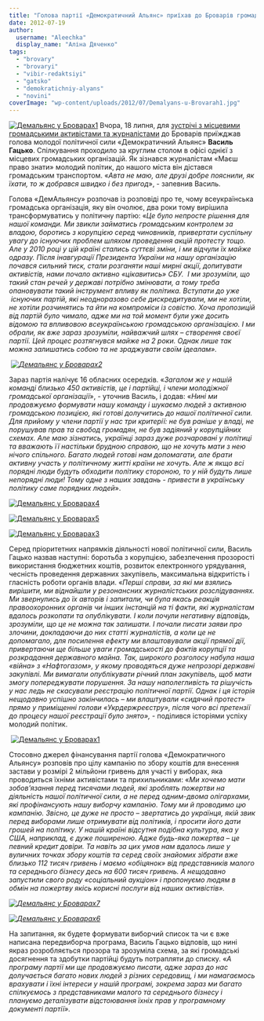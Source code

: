 ```yaml
---
title: "Голова партії «Демократичний Альянс» приїхав до Броварів громадським транспортом"
date: 2012-07-19
author: 
  username: "Aleechka"
  display_name: "Аліна Дяченко"
tags: 
  - "brovary"
  - "brovaryi"
  - "vibir-redaktsiyi"
  - "gatsko"
  - "demokratichniy-alyans"
  - "novini"
coverImage: "wp-content/uploads/2012/07/Demalyans-u-Brovarah1.jpg"
---
```


[![](https://mpz.brovary.org/wp-content/uploads/2012/07/Demalyans-u-Brovarah1.jpg "Демальянс у Броварах1")](https://mpz.brovary.org/wp-content/uploads/2012/07/Demalyans-u-Brovarah1.jpg) Вчора, 18 липня, для [зустрічі з місцевими громадськими активістами та журналістами](https://mpz.brovary.org/18-lipnya-u-brovarah-vidbudetsya-zustrich-z-komandoyu-demokratichnogo-alyansu/) до Броварів приїжджав голова молодої політичної сили «Демократичний Альянс» **Василь Гацько**. Спілкування проходило за круглим столом в офісі однієї з місцевих громадських організацій. Як зізнався журналістам «Маєш право знати» молодий політик, до нашого міста він дістався громадським транспортом. «_Авта не маю, але друзі добре пояснили, як їхати, то ж добрався швидко і без пригод_», - запевнив Василь.

Голова «ДемАльянсу» розпочав із розповіді про те, чому всеукраїнська громадська організація, яку він очолює, два роки тому вирішила трансформуватись у політичну партію: «_Це було непросте рішення для нашої команди. Ми звикли займатись громадським контролем за владою, боротись з корупцією серед чиновників, привертати суспільну увагу до існуючих проблем шляхом проведення акцій протесту тощо. Але у 2010 році у цій країні стались суттєві зміни, і ми відчули їх майже одразу. Після інавгурації Президента України на нашу організацію почався сильний тиск, стали розганяти наші мирні акції, допитувати активістів, нами почало активно «цікавитись» СБУ.  І ми зрозуміли, що такий стан речей у державі потрібно змінювати, а тому треба опановувати такий інструмент впливу як політика. Вступати до уже  існуючих партій, які неодноразово себе дискредитували, ми не хотіли, не хотіли розчинятись та йти на компроміси із совістю. Хоча пропозицій від партій було чимало, адже ми на той момент були уже досить відомою та впливовою всеукраїнською громадською організацією. І ми обрали, як вже зараз зрозуміли, найважчий шлях – створення своєї партії. Цей процес розтягнувся майже на 2 роки. Однак лише так можна залишатись собою та не зраджувати своїм ідеалам»._

 _[![](https://mpz.brovary.org/wp-content/uploads/2012/07/Demalyans-u-Brovarah2.jpg "Демальянс у Броварах2")](https://mpz.brovary.org/wp-content/uploads/2012/07/Demalyans-u-Brovarah2.jpg)_

Зараз партія налічує 16 обласних осередків. «_Загалом же у нашій команді близько 450 активістів, це і партійці, і члени молодіжної громадської організації_», - уточнив Василь, і додав: «_Нині ми продовжуємо формувати нашу команду і шукаємо людей з активною громадською позицією, які готові долучитись до нашої політичної сили. Для прийому у члени партії у нас три критерії: не був раніше у владі, не порушував прав та свобод громадян, не був задіяний у корупційних схемах. Але маю зізнатись, українці зараз дуже розчаровані у політиці та вважають її настільки брудною справою, що не хочуть мати з нею нічого спільного. Багато людей готові нам допомагати, але брати активну участь у політичному житті країни не хочуть. Але ж якщо всі порядні люди будуть обходити політику стороною, то у ній будуть лише непорядні люди! Тому одне з наших завдань - привести в українську політику саме порядних людей_».

[![](https://mpz.brovary.org/wp-content/uploads/2012/07/Demalyans-u-Brovarah4.jpg "Демальянс у Броварах4")](https://mpz.brovary.org/wp-content/uploads/2012/07/Demalyans-u-Brovarah4.jpg)

[![](https://mpz.brovary.org/wp-content/uploads/2012/07/Demalyans-u-Brovarah5.jpg "Демальянс у Броварах5")](https://mpz.brovary.org/wp-content/uploads/2012/07/Demalyans-u-Brovarah5.jpg)

[![](https://mpz.brovary.org/wp-content/uploads/2012/07/Demalyans-u-Brovarah3.jpg "Демальянс у Броварах3")](https://mpz.brovary.org/wp-content/uploads/2012/07/Demalyans-u-Brovarah3.jpg)

Серед пріоритетних напрямків діяльності нової політичної сили, Василь Гацько назвав наступні: боротьба з корупцією, забезпечення прозорості використання бюджетних коштів, розвиток електронного урядування, чесність проведення державних закупівель, максимальна відкритість і гласність роботи органів влади. «_Перші справи, за які ми взялись вирішити, ми віднайшли у резонансних журналістських розслідуваннях. Ми звернулись до їх авторів і запитали, чи була якась реакція правоохоронних органів чи інших інстанцій на ті факти, які журналістам вдалось розкопати та опублікувати. І коли почули негативну відповідь, зрозуміли, що це не можна так залишати. І почали писати заяви про злочини, докладаючи до них статті журналістів, а коли це не допомагало, для посилення ефекту ми влаштовували акції прямої дії, привертаючи ще більше уваги громадськості до фактів корупції та розкрадання державного майна. Так, широкого розголосу набула наша «війна» з «Нафтогазом», у якому проводяться дуже непрозорі державні закупівлі. Ми вимагали опублікувати річний план закупівель, щоб мати змогу попереджувати порушення. За нашу наполегливість та рішучість у нас ледь не скасували реєстрацію політичної партії_. _Однак і ця історія нещодавно успішно закінчилась – ми влаштували «сидячий протест» прямо у приміщенні голови «Укрдержреєстру», після чого всі претензії до процесу нашої реєстрації було знято», -_ поділився історіями успіху молодий політик.

 [![](https://mpz.brovary.org/wp-content/uploads/2012/07/Demalyans-u-Brovarah1.jpg "Демальянс у Броварах1")](https://mpz.brovary.org/wp-content/uploads/2012/07/Demalyans-u-Brovarah1.jpg)

Стосовно джерел фінансування партії голова «Демократичного Альянсу» розповів про цілу кампанію по збору коштів для внесення застави у розмірі 2 мільйони гривень для участі у виборах, яка проводиться їхніми активістами та прихильниками: «_Ми хочемо мати зобов’язання перед тисячами людей, які зроблять пожертви на діяльність нашої політичної сили, а не перед одним-двома олігархами, які профінансують нашу виборчу кампанію. Тому ми й проводимо цю кампанію. Звісно, це дуже не просто – звертатись до українця, якій звик перед виборами лише отримувати від політиків, і просити його дати грошей на політику. У нашій країні відсутня подібна культура, яка у США, наприклад, є дуже поширеною. Адже будь-яка пожертва – це певний кредит довіри. Та навіть за цих умов нам вдалось лише у вуличних точках збору коштів та серед своїх знайомих зібрати вже близько 112 тисяч гривень і маємо «обіцянок» від представників малого та середнього бізнесу десь на 600 тисяч гривень. А нещодавно запустили свого роду «соціальний аукціон» і пропонуємо людям в обмін на пожертву якісь корисні послуги від наших активістів»._

_[![](https://mpz.brovary.org/wp-content/uploads/2012/07/Demalyans-u-Brovarah7.jpg "Демальянс у Броварах7")](https://mpz.brovary.org/wp-content/uploads/2012/07/Demalyans-u-Brovarah7.jpg)_

_[![](https://mpz.brovary.org/wp-content/uploads/2012/07/Demalyans-u-Brovarah6.jpg "Демальянс у Броварах6")](https://mpz.brovary.org/wp-content/uploads/2012/07/Demalyans-u-Brovarah6.jpg)_

На запитання, як будете формувати виборчий список та чи є вже написана передвиборча програма, Василь Гацько відповів, що нині якраз розробляється прозора та зрозуміла схема, за які громадські досягнення та здобутки партійці будуть потрапляти до списку. «_А програму партії ми ще продовжуємо писати, адже зараз до нас долучається багато нових людей з різних середовищ, і ми намагаємось врахувати і їхні інтереси у нашій програмі, зокрема зараз ми багато спілкуємось з представниками малого та середнього бізнесу_ _і плануємо деталізувати відстоювання їхніх прав у програмному документі партії»._

